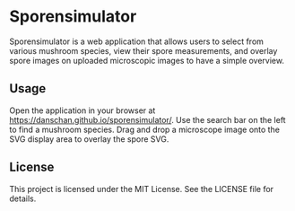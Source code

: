 # Sporensimulator

Sporensimulator is a web application that allows users to select from various mushroom species, view their spore measurements, and overlay spore images on uploaded microscopic images to have a simple overview.

## Usage
Open the application in your browser at https://danschan.github.io/sporensimulator/.
Use the search bar on the left to find a mushroom species.
Drag and drop a microscope image onto the SVG display area to overlay the spore SVG.

## License
This project is licensed under the MIT License. See the LICENSE file for details.
